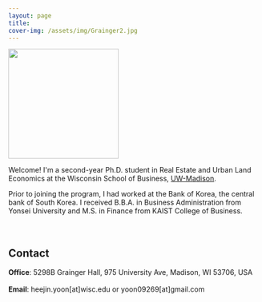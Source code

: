 ```yaml
---
layout: page
title: 
cover-img: /assets/img/Grainger2.jpg
---
```


<img src= "https://heejin-yoon.github.io/assets/img/profile_heejin.jpg" width="220">
<br/>

Welcome! I'm a second-year Ph.D. student in Real Estate and Urban Land Economics at the Wisconsin School of Business, [UW-Madison](https://www.wisc.edu/). 

Prior to joining the program, I had worked at the Bank of Korea, the central bank of South Korea. I received B.B.A. in Business Administration from Yonsei University and M.S. in Finance from KAIST College of Business. 
<br/><br/><br/>

## Contact

**Office**: 5298B Grainger Hall, 975 University Ave, Madison, WI 53706, USA 
<br/><br/>
**Email**: heejin.yoon[at]wisc.edu or yoon09269[at]gmail.com
